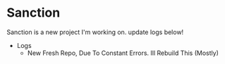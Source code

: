 # Sanction
Sanction is a new project I'm working on. update logs below!

* Logs
  * New Fresh Repo, Due To Constant Errors. Ill Rebuild This (Mostly)

